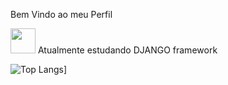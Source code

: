 Bem Vindo ao meu Perfil

<img src="https://cdn.jsdelivr.net/gh/devicons/devicon@latest/icons/django/django-plain.svg" width="40" height="40"/> Atualmente estudando DJANGO framework

![Top Langs](https://github-readme-stats.vercel.app/api/top-langs/?username=nicollasprado&layout=pie)]



